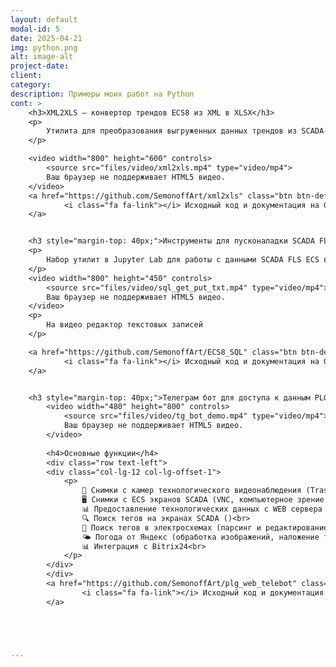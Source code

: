 ```yaml
---
layout: default
modal-id: 5
date: 2025-04-21
img: python.png
alt: image-alt
project-date: 
client: 
category: 
description: Примеры моих работ на Python
cont: >
    <h3>XML2XLS — конвертор трендов ECS8 из XML в XLSX</h3>
    <p>
        Утилита для преобразования выгруженных данных трендов из SCADA-системы FLS ECS8 в формате XML в Excel (XLSX).
    </p>

    <video width="800" height="600" controls>
        <source src="files/video/xml2xls.mp4" type="video/mp4">
        Ваш браузер не поддерживает HTML5 видео.
    </video>
    <a href="https://github.com/SemonoffArt/xml2xls" class="btn btn-default">
            <i class="fa fa-link"></i> Исходный код и документация на GitHub
    </a>


    <h3 style="margin-top: 40px;">Инструменты для пусконаладки SCADA FLS ECS8</h3>
    <p>
        Набор утилит в Jupyter Lab для работы с данными SCADA FLS ECS в MS SQL
    </p>
    <video width="800" height="450" controls>
        <source src="files/video/sql_get_put_txt.mp4" type="video/mp4">
        Ваш браузер не поддерживает HTML5 видео.
    </video>
    <p>
        На видео редактор текстовых записей
    </p>

    <a href="https://github.com/SemonoffArt/ECS8_SQL" class="btn btn-default">
            <i class="fa fa-link"></i> Исходный код и документация на GitHub
    </a>


    <h3 style="margin-top: 40px;">Телеграм бот для доступа к данным PLG Web, камерам, ECS экранам, а также поисковик по документации АСУ ТП</h3>
        <video width="480" height="800" controls>
            <source src="files/video/tg_bot_demo.mp4" type="video/mp4">
            Ваш браузер не поддерживает HTML5 видео.
        </video>
    
        <h4>Основные функции</h4>
        <div class="row text-left">
        <div class="col-lg-12 col-lg-offset-1">
            <p>
                📸 Снимки с камер технологического видеонаблюдения (Trassir) (REST API)<br>
                🖥️ Снимки с ECS экранов SCADA (VNC, компьютерное зрение OpenCV)<br>
                📊 Предоставление технологических данных с WEB сервера АСУ ТП (web парсинг)<br>
                🔍 Поиск тегов на экранах SCADA ()<br>
                📄 Поиск тегов в электросхемах (парсинг и редактирование pdf)<br>
                🌤️ Погода от Яндекс (обработка изображений, наложение текста на картинку)<br>
                📊 Интеграция с Bitrix24<br>
            </p>
        </div>
        </div>
        <a href="https://github.com/SemonoffArt/plg_web_telebot" class="btn btn-default">
                <i class="fa fa-link"></i> Исходный код и документация на GitHub
        </a>





---
```


